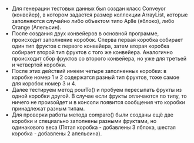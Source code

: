 - Для генерации тестовых данных был создан класс Conveyor (конвейер), в котором задается размер коллекции ArrayList, которые заполняются случайно либо объектом типо Aplle (яблоко), либо Orange (Апельсин).
- После создания двух конвейеров в основной программе, происходит заполнение коробок. Сперва первая коробка собирает один тип фруктов с первого конвейера, затем вторая коробка собирает второй тип фруктов с того же конвейера. Аналогично происходит сбор фруктов со второго конвейера, но уже для третьей и четвертой коробки.
- После этих действий имеем четыре заполненных коробки: в коробке номер 1 и 2 содержатся разный тип фруктов, тоже самое для коробок номер 3 и 4.
- Далее тестируем метод pourTo() и пробуем пересыпать фрукты из одной коробки другой. В случае если фрукты отличаются по типу, то ничего не произойдет и в консоли появится сообщения что коробки принадлежат разным типам.
- Для проверки работы метода compare() были созданы ещё две коробки и специально заполнены разными фруктами, но одинакового веса (Пятая коробка - добавлены 3 яблока, шестая коробка - добавлены 2 апельсина).

